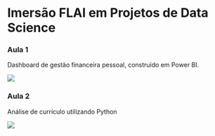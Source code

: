 # **Imersão FLAI em Projetos de Data Science**

### Aula 1

Dashboard de gestão financeira pessoal, construído em Power BI.

<img src="https://i.ibb.co/L9q0ZyG/image.png">

### Aula 2

Análise de currículo utilizando Python

<img src="https://i.ibb.co/JkNbtbd/MatchCV.png">
